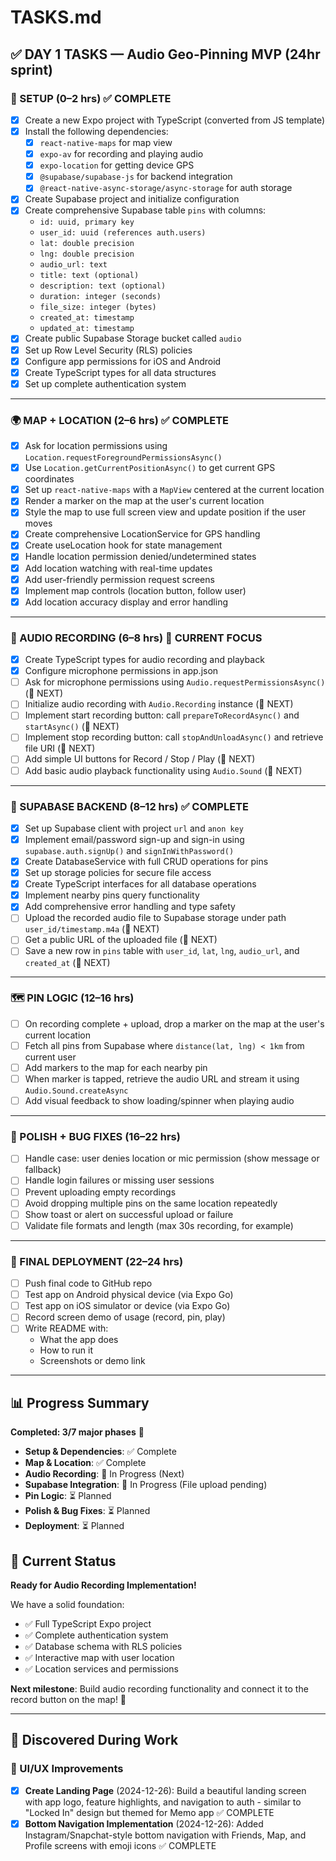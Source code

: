 # TASKS.md

## ✅ DAY 1 TASKS — Audio Geo-Pinning MVP (24hr sprint)

### 🔧 SETUP (0–2 hrs) ✅ COMPLETE
- [x] Create a new Expo project with TypeScript (converted from JS template)
- [x] Install the following dependencies:
  - [x] `react-native-maps` for map view
  - [x] `expo-av` for recording and playing audio
  - [x] `expo-location` for getting device GPS
  - [x] `@supabase/supabase-js` for backend integration
  - [x] `@react-native-async-storage/async-storage` for auth storage
- [x] Create Supabase project and initialize configuration
- [x] Create comprehensive Supabase table `pins` with columns:
  - `id: uuid, primary key`
  - `user_id: uuid (references auth.users)`
  - `lat: double precision`
  - `lng: double precision`
  - `audio_url: text`
  - `title: text (optional)`
  - `description: text (optional)`
  - `duration: integer (seconds)`
  - `file_size: integer (bytes)`
  - `created_at: timestamp`
  - `updated_at: timestamp`
- [x] Create public Supabase Storage bucket called `audio`
- [x] Set up Row Level Security (RLS) policies
- [x] Configure app permissions for iOS and Android
- [x] Create TypeScript types for all data structures
- [x] Set up complete authentication system

---

### 🌍 MAP + LOCATION (2–6 hrs) ✅ COMPLETE
- [x] Ask for location permissions using `Location.requestForegroundPermissionsAsync()`
- [x] Use `Location.getCurrentPositionAsync()` to get current GPS coordinates
- [x] Set up `react-native-maps` with a `MapView` centered at the current location
- [x] Render a marker on the map at the user's current location
- [x] Style the map to use full screen view and update position if the user moves
- [x] Create comprehensive LocationService for GPS handling
- [x] Create useLocation hook for state management
- [x] Handle location permission denied/undetermined states
- [x] Add location watching with real-time updates
- [x] Add user-friendly permission request screens
- [x] Implement map controls (location button, follow user)
- [x] Add location accuracy display and error handling

---

### 🎤 AUDIO RECORDING (6–8 hrs) 🔄 CURRENT FOCUS
- [x] Create TypeScript types for audio recording and playback
- [x] Configure microphone permissions in app.json
- [ ] Ask for microphone permissions using `Audio.requestPermissionsAsync()` (🔄 NEXT)
- [ ] Initialize audio recording with `Audio.Recording` instance (🔄 NEXT)
- [ ] Implement start recording button: call `prepareToRecordAsync()` and `startAsync()` (🔄 NEXT)
- [ ] Implement stop recording button: call `stopAndUnloadAsync()` and retrieve file URI (🔄 NEXT)
- [ ] Add simple UI buttons for Record / Stop / Play (🔄 NEXT)
- [ ] Add basic audio playback functionality using `Audio.Sound` (🔄 NEXT)

---

### 📡 SUPABASE BACKEND (8–12 hrs) ✅ COMPLETE
- [x] Set up Supabase client with project `url` and `anon key`
- [x] Implement email/password sign-up and sign-in using `supabase.auth.signUp()` and `signInWithPassword()`
- [x] Create DatabaseService with full CRUD operations for pins
- [x] Set up storage policies for secure file access
- [x] Create TypeScript interfaces for all database operations
- [x] Implement nearby pins query functionality
- [x] Add comprehensive error handling and type safety
- [ ] Upload the recorded audio file to Supabase storage under path `user_id/timestamp.m4a` (🔄 NEXT)
- [ ] Get a public URL of the uploaded file (🔄 NEXT)
- [ ] Save a new row in `pins` table with `user_id`, `lat`, `lng`, `audio_url`, and `created_at` (🔄 NEXT)

---

### 🗺️ PIN LOGIC (12–16 hrs)
- [ ] On recording complete + upload, drop a marker on the map at the user's current location
- [ ] Fetch all pins from Supabase where `distance(lat, lng) < 1km` from current user
- [ ] Add markers to the map for each nearby pin
- [ ] When marker is tapped, retrieve the audio URL and stream it using `Audio.Sound.createAsync`
- [ ] Add visual feedback to show loading/spinner when playing audio

---

### 🧪 POLISH + BUG FIXES (16–22 hrs)
- [ ] Handle case: user denies location or mic permission (show message or fallback)
- [ ] Handle login failures or missing user sessions
- [ ] Prevent uploading empty recordings
- [ ] Avoid dropping multiple pins on the same location repeatedly
- [ ] Show toast or alert on successful upload or failure
- [ ] Validate file formats and length (max 30s recording, for example)

---

### 🚀 FINAL DEPLOYMENT (22–24 hrs)
- [ ] Push final code to GitHub repo
- [ ] Test app on Android physical device (via Expo Go)
- [ ] Test app on iOS simulator or device (via Expo Go)
- [ ] Record screen demo of usage (record, pin, play)
- [ ] Write README with:
  - What the app does
  - How to run it
  - Screenshots or demo link

---

## 📊 Progress Summary
**Completed: 3/7 major phases** 🎯

- **Setup & Dependencies**: ✅ Complete 
- **Map & Location**: ✅ Complete  
- **Audio Recording**: 🔄 In Progress (Next)
- **Supabase Integration**: 🔄 In Progress (File upload pending)
- **Pin Logic**: ⏳ Planned
- **Polish & Bug Fixes**: ⏳ Planned
- **Deployment**: ⏳ Planned

## 🎯 Current Status
**Ready for Audio Recording Implementation!** 

We have a solid foundation:
- ✅ Full TypeScript Expo project
- ✅ Complete authentication system
- ✅ Database schema with RLS policies
- ✅ Interactive map with user location
- ✅ Location services and permissions

**Next milestone**: Build audio recording functionality and connect it to the record button on the map! 🎤 

---

## 📝 Discovered During Work
### 🎨 UI/UX Improvements
- [x] **Create Landing Page** (2024-12-26): Build a beautiful landing screen with app logo, feature highlights, and navigation to auth - similar to "Locked In" design but themed for Memo app ✅ COMPLETE
- [x] **Bottom Navigation Implementation** (2024-12-26): Added Instagram/Snapchat-style bottom navigation with Friends, Map, and Profile screens with emoji icons ✅ COMPLETE